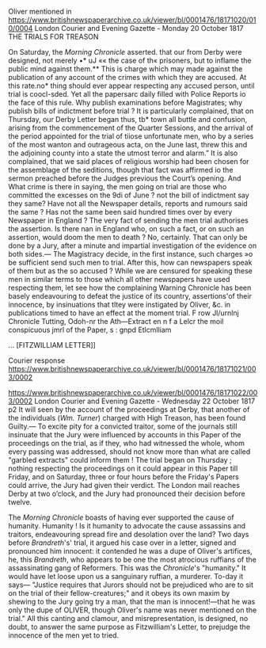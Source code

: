 



Oliver mentioned in https://www.britishnewspaperarchive.co.uk/viewer/bl/0001476/18171020/010/0004
London Courier and Evening Gazette - Monday 20 October 1817
THE TRIALS FOR TREASON

On Saturday, the *Morning Chronicle* asserted. that our from Derby were designed, not merely •* uJ «« the case of th« prisoners, but to inflame the public mind against them.** This is charge which may made against the publication of any account of the crimes with which they are accused. At this rate.no* thing should ever appear respecting any accused person, until trial is coocl-sded. Yet all the papersarc daily filled with Police Reports io the face of this rule. Why publish examinations before Magistrates; why publish bills of indictment before trial ? It is particularly complained, that on Thursday, our Derby Letter began thus, tb* town all buttle and confusion, arising from the commencement of the Quarter Sessions, and the arrival of the period appointed for the trial of tiiose unfortunate men, who by a series of the most wanton and outrageous acta, on the June last, threw this and the adjoining county into a state the utmost terror and alarm.” It is also complained, that we said places of religious worship had been chosen for the assemblage of the seditions, though that fact was affirmed io the sermon preached before the Judges previous the Court’s opening. And What crime is there in saying, the men going on trial are those who committed the excesses on the 9di of June ? not the bill of indictment say they same? Have not all the Newspaper details, reports and rumours said the same ? Has not the same been said hundred times over by every Newspaper in England ? The very fact of sending the men trial authorises the assertion. Is there nan in England who, on such a fact, or on such an assertion, would doom the men to death ? No, certainly. That can only be done by a Jury, after a minute and impartial investigation of the evidence on both sides.— The Magistracy decide, in the first instance, such charges »o be sufficient send such men to trial. After this, how can newspapers speak of them but as the so accused ? While we are censured for speaking these men in similar terms to those which all other newspapers have used respecting them, let see how the complaining Warning Chronicle has been basely endeavouring to defeat the justice of its country, assertions'of their innocence, by insinuations that tltey were instigated by Oliver, &c. in publications timed to have an effect at the moment trial. F row Jl/urnlnj Chronicle Tutting, Odoh-nr the Ath—Extract en n f a Lelcr the moil conspicuous jmrl of the Paper, s : gnpd Etlcmlliam

... [FITZWILLIAM LETTER]]


Courier response https://www.britishnewspaperarchive.co.uk/viewer/bl/0001476/18171021/003/0002

https://www.britishnewspaperarchive.co.uk/viewer/bl/0001476/18171022/003/0002
London Courier and Evening Gazette - Wednesday 22 October 1817
p2
It will seen by the account of the proceedings at Derby, that another of the individuals (*Wm. Turner*) charged with High Treason, has been found Guilty.— To excite pity for a convicted traitor, some of the journals still insinuate that the Jury were influenced by accounts in this Paper of the proceedings on the trial, as if they, who had witnessed the whole, whom every passing was addressed, should not know more than what are called "garbled extracts" could inform them ! The trial began on Thursday ; nothing respecting the proceedings on it could appear in this Paper till Friday, and on Saturday, three or four hours before the Friday's Papers could arrive, the Jury had given their verdict. The London mail reaches Derby at two o’clock, and the Jury had pronounced their decision before twelve.

The *Morning Chronicle* boasts of having ever supported the cause of humanity. Humanity ! Is it humanity to advocate the cause assassins and traitors, endeavouring spread fire and desolation over the land? Two days before *Brandreth*'s' trial, it argued his case over in a letter, signed and pronounced him innocent: it contended he was a dupe of Oliver's artifices, he, this *Brandreth*, who appears to be one the most atrocious ruffians of the assassinating gang of Reformers. This was the *Chronicle*'s "humanity." It would have let loose upon us a sanguinary ruffian, a murderer. To-day it says— "Justice requires that Jurors should not be prejudiced who are to sit on the trial of their fellow-creatures;" and it obeys its own maxim by shewing to the Jury going try a man, that the man is innocent!—that he was only the dupe of OLIVER, though Oliver's name was never mentioned on the trial." All this canting and clamour, and misrepresentation, is designed, no doubt, to answer the same purpose as Fitzwilliam's Letter, to prejudge the innocence of the men yet to tried.

